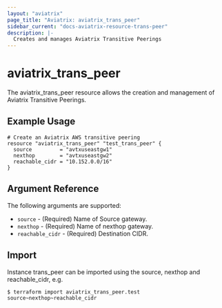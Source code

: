 ```yaml
---
layout: "aviatrix"
page_title: "Aviatrix: aviatrix_trans_peer"
sidebar_current: "docs-aviatrix-resource-trans-peer"
description: |-
  Creates and manages Aviatrix Transitive Peerings
---
```


# aviatrix_trans_peer

The aviatrix_trans_peer resource allows the creation and management of Aviatrix Transitive Peerings.

## Example Usage

```hcl
# Create an Aviatrix AWS transitive peering
resource "aviatrix_trans_peer" "test_trans_peer" {
  source         = "avtxuseastgw1"
  nexthop        = "avtxuseastgw2"
  reachable_cidr = "10.152.0.0/16"
}
```

## Argument Reference

The following arguments are supported:

* `source` - (Required) Name of Source gateway.
* `nexthop` - (Required) Name of nexthop gateway.
* `reachable_cidr` - (Required) Destination CIDR.

## Import

Instance trans_peer can be imported using the source, nexthop and reachable_cidr, e.g.

```
$ terraform import aviatrix_trans_peer.test source~nexthop~reachable_cidr
```
